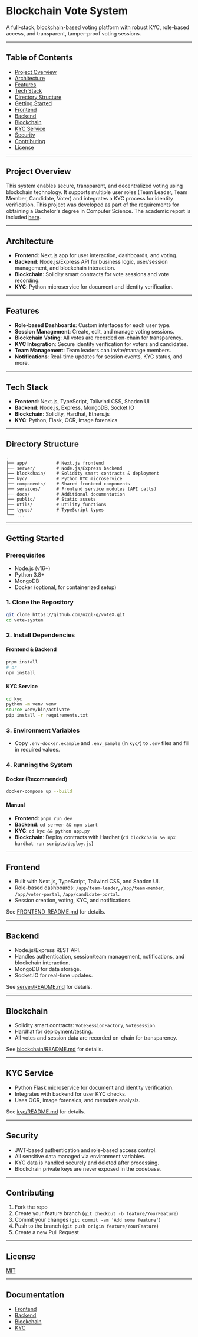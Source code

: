 # Blockchain Vote System

A full-stack, blockchain-based voting platform with robust KYC, role-based access, and transparent, tamper-proof voting sessions.

---

## Table of Contents

- [Project Overview](#project-overview)
- [Architecture](#architecture)
- [Features](#features)
- [Tech Stack](#tech-stack)
- [Directory Structure](#directory-structure)
- [Getting Started](#getting-started)
- [Frontend](#frontend)
- [Backend](#backend)
- [Blockchain](#blockchain)
- [KYC Service](#kyc-service)
- [Security](#security)
- [Contributing](#contributing)
- [License](#license)

---

## Project Overview

This system enables secure, transparent, and decentralized voting using blockchain technology. It supports multiple user roles (Team Leader, Team Member, Candidate, Voter) and integrates a KYC process for identity verification.
This project was developed as part of the requirements for obtaining a Bachelor's degree in Computer Science. The academic report is included [here](https://www.mediafire.com/file/naxybhevwjx1gli/votex.pdf/file).

---

## Architecture

- **Frontend**: Next.js app for user interaction, dashboards, and voting.
- **Backend**: Node.js/Express API for business logic, user/session management, and blockchain interaction.
- **Blockchain**: Solidity smart contracts for vote sessions and vote recording.
- **KYC**: Python microservice for document and identity verification.

---

## Features

- **Role-based Dashboards**: Custom interfaces for each user type.
- **Session Management**: Create, edit, and manage voting sessions.
- **Blockchain Voting**: All votes are recorded on-chain for transparency.
- **KYC Integration**: Secure identity verification for voters and candidates.
- **Team Management**: Team leaders can invite/manage members.
- **Notifications**: Real-time updates for session events, KYC status, and more.

---

## Tech Stack

- **Frontend**: Next.js, TypeScript, Tailwind CSS, Shadcn UI
- **Backend**: Node.js, Express, MongoDB, Socket.IO
- **Blockchain**: Solidity, Hardhat, Ethers.js
- **KYC**: Python, Flask, OCR, image forensics

---

## Directory Structure
```
.
├── app/           # Next.js frontend  
├── server/        # Node.js/Express backend  
├── blockchain/    # Solidity smart contracts & deployment  
├── kyc/           # Python KYC microservice  
├── components/    # Shared frontend components  
├── services/      # Frontend service modules (API calls)  
├── docs/          # Additional documentation  
├── public/        # Static assets  
├── utils/         # Utility functions  
├── types/         # TypeScript types  
└── ...
```



---

## Getting Started

### Prerequisites

- Node.js (v16+)
- Python 3.8+
- MongoDB
- Docker (optional, for containerized setup)

### 1. Clone the Repository

```bash
git clone https://github.com/nzgl-g/voteX.git
cd vote-system
```

### 2. Install Dependencies

#### Frontend & Backend

```bash
pnpm install
# or
npm install
```

#### KYC Service

```bash
cd kyc
python -m venv venv
source venv/bin/activate
pip install -r requirements.txt
```

### 3. Environment Variables

- Copy `.env-docker.example` and `.env_sample` (in `kyc/`) to `.env` files and fill in required values.

### 4. Running the System

#### Docker (Recommended)

```bash
docker-compose up --build
```

#### Manual

- **Frontend**: `pnpm run dev`
- **Backend**: `cd server && npm start`
- **KYC**: `cd kyc && python app.py`
- **Blockchain**: Deploy contracts with Hardhat (`cd blockchain && npx hardhat run scripts/deploy.js`)

---

## Frontend

- Built with Next.js, TypeScript, Tailwind CSS, and Shadcn UI.
- Role-based dashboards: `/app/team-leader`, `/app/team-member`, `/app/voter-portal`, `/app/candidate-portal`.
- Session creation, voting, KYC, and notifications.

See [FRONTEND_README.md](FRONTEND_README.md) for details.

---

## Backend

- Node.js/Express REST API.
- Handles authentication, session/team management, notifications, and blockchain interaction.
- MongoDB for data storage.
- Socket.IO for real-time updates.

See [server/README.md](server/README.md) for details.

---

## Blockchain

- Solidity smart contracts: `VoteSessionFactory`, `VoteSession`.
- Hardhat for deployment/testing.
- All votes and session data are recorded on-chain for transparency.

See [blockchain/README.md](blockchain/README.md) for details.

---

## KYC Service

- Python Flask microservice for document and identity verification.
- Integrates with backend for user KYC checks.
- Uses OCR, image forensics, and metadata analysis.

See [kyc/README.md](kyc/README.md) for details.

---

## Security

- JWT-based authentication and role-based access control.
- All sensitive data managed via environment variables.
- KYC data is handled securely and deleted after processing.
- Blockchain private keys are never exposed in the codebase.

---

## Contributing

1. Fork the repo
2. Create your feature branch (`git checkout -b feature/YourFeature`)
3. Commit your changes (`git commit -am 'Add some feature'`)
4. Push to the branch (`git push origin feature/YourFeature`)
5. Create a new Pull Request

---

## License

[MIT](LICENSE)

---

## Documentation

- [Frontend](FRONTEND_README.md)
- [Backend](server/README.md)
- [Blockchain](blockchain/README.md)
- [KYC](kyc/README.md)

